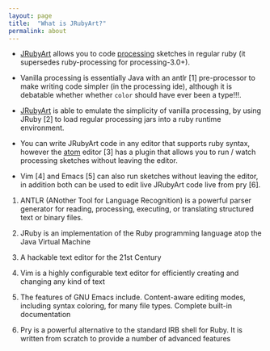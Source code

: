 ```yaml
---
layout: page
title:  "What is JRubyArt?"
permalink: about
---
```


  - [JRubyArt](https://github.com/ruby-processing/JRubyArt) allows you
    to code [processing](https://processing.org/) sketches in regular
    ruby (it supersedes ruby-processing for processing-3.0+).

  - Vanilla processing is essentially Java with an antlr \[1\]
    pre-processor to make writing code simpler (in the processing ide), although
    it is debatable whether whether `color` should have ever been a type!!!.

  - [JRubyArt](https://github.com/ruby-processing/JRubyArt) is able to
    emulate the simplicity of vanilla processing, by using JRuby \[2\]
    to load regular processing jars into a ruby runtime environment.

  - You can write JRubyArt code in any editor that supports ruby syntax,
    however the [atom](https://atom.io/) editor \[3\] has a plugin that
    allows you to run / watch processing sketches without leaving the
    editor.

  - Vim \[4\] and Emacs \[5\] can also run sketches without leaving the
    editor, in addition both can be used to edit live JRubyArt code live
    from pry \[6\].

<!-- end list -->

1.  ANTLR (ANother Tool for Language Recognition) is a powerful parser
    generator for reading, processing, executing, or translating
    structured text or binary files.

2.  JRuby is an implementation of the Ruby programming language atop the
    Java Virtual Machine

3.  A hackable text editor for the 21st Century

4.  Vim is a highly configurable text editor for efficiently creating
    and changing any kind of text

5.  The features of GNU Emacs include. Content-aware editing modes,
    including syntax coloring, for many file types. Complete built-in
    documentation

6.  Pry is a powerful alternative to the standard IRB shell for Ruby. It
    is written from scratch to provide a number of advanced features
